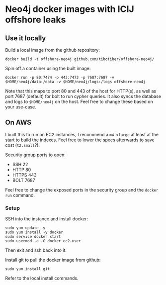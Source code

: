 # Neo4j docker images with ICIJ offshore leaks

## Use it locally

Build a local image from the github repository:

```
docker build -t offshore-neo4j github.com/tibotiber/offshore-neo4j/
```

Spin off a container using the built image:

```
docker run -p 80:7474 -p 443:7473 -p 7687:7687 -v $HOME/neo4j/data:/data -v $HOME/neo4j/logs:/logs offshore-neo4j
```

Note that this maps to port 80 and 443 of the host for HTTP(s), as well as port
7687 (default) for bolt to run cypher queries. It also syncs the database and
logs to `$HOME/neo4j` on the host. Feel free to change these based on your
use-case.

## On AWS

I built this to run on EC2 instances, I recommend a `m4.xlarge` at least at the
start to build the indexes. Feel free to lower the specs afterwards to save cost
(`t2.small`?).

Security group ports to open:

* SSH 22
* HTTP 80
* HTTPS 443
* BOLT 7687

Feel free to change the exposed ports in the security group and the `docker run`
command.

### Setup

SSH into the instance and install docker:

```
sudo yum update -y
sudo yum install -y docker
sudo service docker start
sudo usermod -a -G docker ec2-user
```

Then exit and ssh back into it.

Install git to pull the docker image from github:

```
sudo yum install git
```

Refer to the local install commands.
